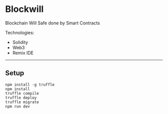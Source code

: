 # Blockwill

Blockchain Will Safe done by Smart Contracts

Technologies:
- Solidity
- Web3
- Remix IDE

---

## Setup

```
npm install -g truffle
npm install
truffle compile
truffle deploy
truffle migrate
npm run dev
```
